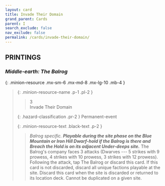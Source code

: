 ```yaml
---
layout: card
title: Invade Their Domain
grand_parent: Cards
parent: I
search_exclude: false
nav_exclude: false
permalink: /cards/invade-their-domain/
---
```


## PRINTINGS


### _Middle-earth: The Balrog_

{: .minion-resource .mx-sm-6 .mx-md-8 .mx-lg-10 .mb-4 }
> {: .minion-resource-name .p-1 .pl-2 }
> > <div class="hazard-mp">3</div>
> > <div class="card-name">Invade Their Domain</div>
>
> {: .hazard-classification .pr-2 }
> Permanent-event
>
> {: .minion-resource-text .black-text .p-2 }
> > _Balrog specific._ ***Playable during the site phase on the Blue Mountain or Iron Hill Dwarf-hold if the Balrog is there and Breach the Hold is on its adjacent Under-deeps site.*** The Balrog's company faces 3 attacks (Dwarves --- 5 strikes with 9 prowess, 4 strikes with 10 prowess, 3 strikes with 12 prowess). Following the attack, tap The Balrog or discard this card. If this card is not discarded, discard all unique factions playable at the site. Discard this card when the site is discarded or returned to its location deck. Cannot be duplicated on a given site. 
> 
